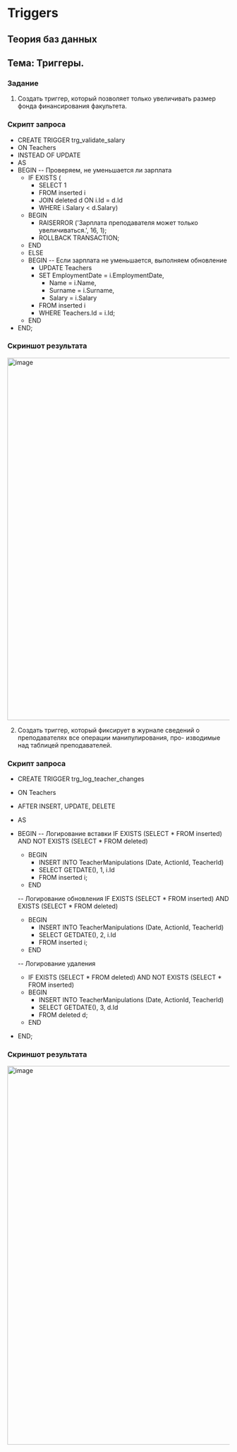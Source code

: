 # Triggers

## Теория баз данных

## Тема: Триггеры.

### Задание

1. Создать триггер, который позволяет только увеличивать размер фонда финансирования факультета.

### Скрипт запроса
* CREATE TRIGGER trg_validate_salary
* ON Teachers
* INSTEAD OF UPDATE
* AS
* BEGIN
    -- Проверяем, не уменьшается ли зарплата
    * IF EXISTS (
        * SELECT 1
        * FROM inserted i
        * JOIN deleted d ON i.Id = d.Id
        * WHERE i.Salary < d.Salary)
    * BEGIN
        * RAISERROR ('Зарплата преподавателя может только увеличиваться.', 16, 1);
        * ROLLBACK TRANSACTION;
    * END
    * ELSE
    * BEGIN
        -- Если зарплата не уменьшается, выполняем обновление
        * UPDATE Teachers
        * SET EmploymentDate = i.EmploymentDate,
            * Name = i.Name,
            * Surname = i.Surname,
            * Salary = i.Salary
        * FROM inserted i
        * WHERE Teachers.Id = i.Id;
    * END
* END;

### Скриншот результата

<img width="820" alt="image" src="https://github.com/user-attachments/assets/aec7835d-f887-42b7-a07f-c68f8f1e547f">



2. Создать триггер, который фиксирует в журнале сведений о преподавателях все операции манипулирования, про- изводимые над таблицей преподавателей.

### Скрипт запроса

* CREATE TRIGGER trg_log_teacher_changes
* ON Teachers
* AFTER INSERT, UPDATE, DELETE
* AS
* BEGIN -- Логирование вставки IF EXISTS (SELECT * FROM inserted) AND NOT EXISTS (SELECT * FROM deleted)
    * BEGIN
        * INSERT INTO TeacherManipulations (Date, ActionId, TeacherId)
        * SELECT GETDATE(), 1, i.Id
        * FROM inserted i;
    * END

    -- Логирование обновления IF EXISTS (SELECT * FROM inserted) AND EXISTS (SELECT * FROM deleted)
    * BEGIN
        * INSERT INTO TeacherManipulations (Date, ActionId, TeacherId)
        * SELECT GETDATE(), 2, i.Id
        * FROM inserted i;
    * END

    -- Логирование удаления
    * IF EXISTS (SELECT * FROM deleted) AND NOT EXISTS (SELECT * FROM inserted)
    * BEGIN
        * INSERT INTO TeacherManipulations (Date, ActionId, TeacherId)
        * SELECT GETDATE(), 3, d.Id
        * FROM deleted d;
    * END
* END;

### Скриншот результата

<img width="857" alt="image" src="https://github.com/user-attachments/assets/fa655a04-2cf0-4949-82d8-eb81442f556d">



